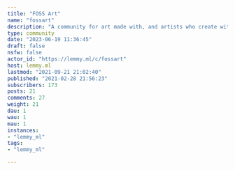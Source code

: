 ```yaml
---
title: "FOSS Art" 
name: "fossart"
description: "A community for art made with, and artists who create with FOSS, and discussions about said art and software"
type: community
date: "2023-06-19 11:36:45"
draft: false
nsfw: false
actor_id: "https://lemmy.ml/c/fossart"
host: lemmy.ml
lastmod: "2021-09-21 21:02:40"
published: "2021-02-28 21:56:23"
subscribers: 173
posts: 21
comments: 27
weight: 21
dau: 1
wau: 1
mau: 1
instances:
- "lemmy_ml"
tags: 
- "lemmy_ml"

---
```

